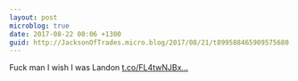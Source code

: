 ```yaml
---
layout: post
microblog: true
date: 2017-08-22 00:06 +1300
guid: http://JacksonOfTrades.micro.blog/2017/08/21/t899588465909575680.html
---
```

Fuck man I wish I was Landon [t.co/FL4twNJBx...](https://t.co/FL4twNJBxe)
